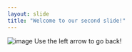 ```yaml
---
layout: slide
title: "Welcome to our second slide!"
---
```

![image](https://user-images.githubusercontent.com/86221440/122746301-75626780-d2bc-11eb-9f7f-552681541d39.png)
Use the left arrow to go back!
